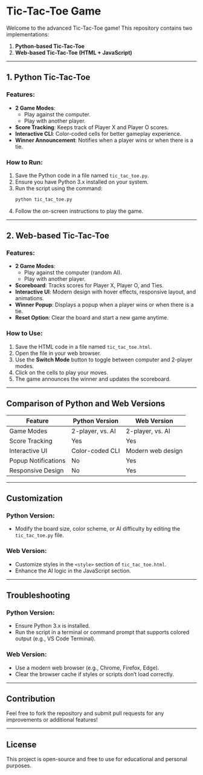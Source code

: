 # Tic-Tac-Toe Game

Welcome to the advanced Tic-Tac-Toe game! This repository contains two implementations:

1. **Python-based Tic-Tac-Toe**
2. **Web-based Tic-Tac-Toe (HTML + JavaScript)**

---

## 1. Python Tic-Tac-Toe

### Features:
- **2 Game Modes**:
  - Play against the computer.
  - Play with another player.
- **Score Tracking**: Keeps track of Player X and Player O scores.
- **Interactive CLI**: Color-coded cells for better gameplay experience.
- **Winner Announcement**: Notifies when a player wins or when there is a tie.

### How to Run:

1. Save the Python code in a file named `tic_tac_toe.py`.
2. Ensure you have Python 3.x installed on your system.
3. Run the script using the command:
   ```bash
   python tic_tac_toe.py
   ```
4. Follow the on-screen instructions to play the game.

---

## 2. Web-based Tic-Tac-Toe

### Features:
- **2 Game Modes**:
  - Play against the computer (random AI).
  - Play with another player.
- **Scoreboard**: Tracks scores for Player X, Player O, and Ties.
- **Interactive UI**: Modern design with hover effects, responsive layout, and animations.
- **Winner Popup**: Displays a popup when a player wins or when there is a tie.
- **Reset Option**: Clear the board and start a new game anytime.

### How to Use:

1. Save the HTML code in a file named `tic_tac_toe.html`.
2. Open the file in your web browser.
3. Use the **Switch Mode** button to toggle between computer and 2-player modes.
4. Click on the cells to play your moves.
5. The game announces the winner and updates the scoreboard.

---

## Comparison of Python and Web Versions

| Feature                  | Python Version        | Web Version              |
|--------------------------|-----------------------|--------------------------|
| Game Modes              | 2-player, vs. AI      | 2-player, vs. AI         |
| Score Tracking           | Yes                   | Yes                      |
| Interactive UI           | Color-coded CLI       | Modern web design        |
| Popup Notifications      | No                    | Yes                      |
| Responsive Design        | No                    | Yes                      |

---

## Customization

### Python Version:
- Modify the board size, color scheme, or AI difficulty by editing the `tic_tac_toe.py` file.

### Web Version:
- Customize styles in the `<style>` section of `tic_tac_toe.html`.
- Enhance the AI logic in the JavaScript section.

---

## Troubleshooting

### Python Version:
- Ensure Python 3.x is installed.
- Run the script in a terminal or command prompt that supports colored output (e.g., VS Code Terminal).

### Web Version:
- Use a modern web browser (e.g., Chrome, Firefox, Edge).
- Clear the browser cache if styles or scripts don’t load correctly.

---

## Contribution
Feel free to fork the repository and submit pull requests for any improvements or additional features!

---

## License
This project is open-source and free to use for educational and personal purposes.

